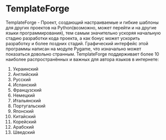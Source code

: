 # TemplateForge

TemplateForge - Проект, создающий настраиваемые и гибкие шаблоны для других проектов на Python(возможно, может перейти и на другие языки программирования), тем самым значительно ускоряя начальную стадию разработки кода проекта, а как бонус может ускорить разработку и более поздних стадий. Графический интерфейс этой программы написан на модуле Pygame, что изначально может показаться довольно странным. TemplateForge поддерживает более 10 наиболее распространённых и важных для автора языков в интернете:
1. Украинский
2. Английский
3. Русский
4. Испанский
5. Французский
6. Немецкий
7. Итальянский
8. Португальский
9. Японский
10. Китайский
11. Корейский
12. Арабский
13. Шведский
